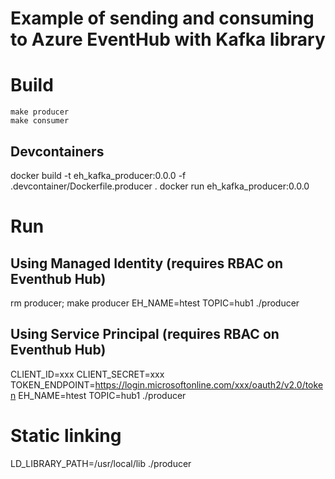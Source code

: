 
# Example of sending and consuming to Azure EventHub with Kafka library

# Build

```
make producer
make consumer
```

##  Devcontainers
docker build -t eh_kafka_producer:0.0.0 -f .devcontainer/Dockerfile.producer .
docker run eh_kafka_producer:0.0.0 

# Run 
## Using Managed Identity  (requires RBAC on Eventhub Hub)
rm producer; make producer
EH_NAME=htest TOPIC=hub1  ./producer

## Using Service Principal (requires RBAC on Eventhub Hub)
CLIENT_ID=xxx
CLIENT_SECRET=xxx
TOKEN_ENDPOINT=https://login.microsoftonline.com/xxx/oauth2/v2.0/token 
EH_NAME=htest  TOPIC=hub1 ./producer


# Static linking
LD_LIBRARY_PATH=/usr/local/lib ./producer